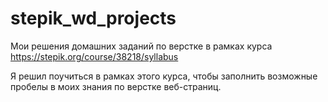 # stepik_wd_projects
Мои решения домашних заданий по верстке в рамках курса https://stepik.org/course/38218/syllabus

Я решил поучиться в рамках этого  курса, чтобы  заполнить возможные пробелы  в моих знания по верстке веб-страниц. 
